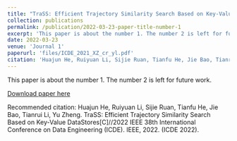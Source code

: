 ```yaml
---
title: "TraSS: Efficient Trajectory Similarity Search Based on Key-Value Data Stores"
collection: publications
permalink: /publication/2022-03-23-paper-title-number-1
excerpt: 'This paper is about the number 1. The number 2 is left for future work.'
date: 2022-03-23
venue: 'Journal 1'
paperurl: 'files/ICDE_2021_XZ_cr_yl.pdf'
citation: 'Huajun He, Ruiyuan Li, Sijie Ruan, Tianfu He, Jie Bao, Tianrui Li, Yu Zheng. TraSS: Efficient Trajectory Similarity Search Based on Key-Value DataStores[C]//2022 IEEE 38th International Conference on Data Engineering (ICDE). IEEE, 2022. (ICDE 2022)'
---
```

This paper is about the number 1. The number 2 is left for future work.

[Download paper here](files/ICDE_2021_XZ_cr_yl.pdf)

Recommended citation: Huajun He, Ruiyuan Li, Sijie Ruan, Tianfu He, Jie Bao, Tianrui Li, Yu Zheng. TraSS: Efficient Trajectory Similarity Search Based on Key-Value DataStores[C]//2022 IEEE 38th International Conference on Data Engineering (ICDE). IEEE, 2022. (ICDE 2022).